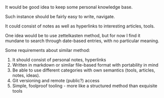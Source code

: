 It would be good idea to keep some personal knowledge base.

Such instance should be fairly easy to write, navigate.

It could consist of notes as well as hyperlinks to interesting articles,
tools.

One idea would be to use zettelkasten method, but for now I find it
mundane to search through date-based entries, with no particular
meaning.

Some requirements about similar method:

1. It should consist of personal notes, hyperlinks
1. Written in markdown or similar file-based format with portability in
mind
1. Be able to use different categories with own semantics (tools,
articles, notes, ideas).
1. Git versioning and remote (public?) access
1. Simple, foolproof tooling - more like a structured method than
   exquisite tools
